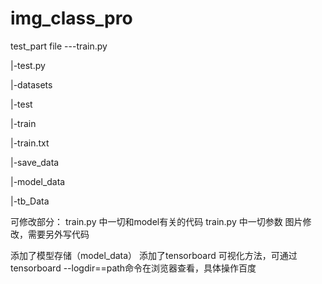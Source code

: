 # img_class_pro
test_part
file
---train.py

 |-test.py

|-datasets

|-test

|-train

|-train.txt

|-save_data

|-model_data

|-tb_Data
 
可修改部分：
train.py 中一切和model有关的代码
train.py 中一切参数
图片修改，需要另外写代码

添加了模型存储（model_data）
添加了tensorboard 可视化方法，可通过tensorboard --logdir==path命令在浏览器查看，具体操作百度
